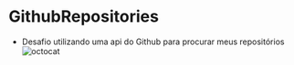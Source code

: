 # GithubRepositories

- Desafio utilizando uma api do Github para procurar meus repositórios
  ![octocat](https://github.com/vanysai/GithubRepositories/assets/99412036/5973e499-cbb4-4347-b2d7-c79acfc87f84)
